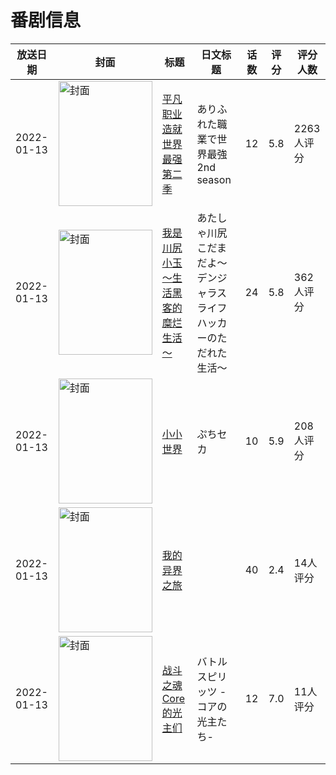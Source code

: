 # 番剧信息

|放送日期|封面|标题|日文标题|话数|评分|评分人数|
|---|---|---|---|---|---|---|
|2022-01-13|<img src="//lain.bgm.tv/pic/cover/c/34/3b/292316_6v3kl.jpg" alt="封面" style="width:150px;height:200px;object-fit:cover;">|[平凡职业造就世界最强 第二季](https://bangumi.tv/subject/292316)|ありふれた職業で世界最強 2nd season|12|5.8|2263人评分|
|2022-01-13|<img src="//lain.bgm.tv/pic/cover/c/e8/0e/348666_uttKv.jpg" alt="封面" style="width:150px;height:200px;object-fit:cover;">|[我是川尻小玉～生活黑客的糜烂生活～](https://bangumi.tv/subject/348666)|あたしゃ川尻こだまだよ～デンジャラスライフハッカーのただれた生活～|24|5.8|362人评分|
|2022-01-13|<img src="//lain.bgm.tv/pic/cover/c/58/fc/350854_yHz90.jpg" alt="封面" style="width:150px;height:200px;object-fit:cover;">|[小小世界](https://bangumi.tv/subject/350854)|ぷちセカ|10|5.9|208人评分|
|2022-01-13|<img src="//lain.bgm.tv/pic/cover/c/e0/5f/358584_plBUo.jpg" alt="封面" style="width:150px;height:200px;object-fit:cover;">|[我的异界之旅](https://bangumi.tv/subject/358584)||40|2.4|14人评分|
|2022-01-13|<img src="//lain.bgm.tv/pic/cover/c/97/d6/363715_zrZz2.jpg" alt="封面" style="width:150px;height:200px;object-fit:cover;">|[战斗之魂 Core的光主们](https://bangumi.tv/subject/363715)|バトルスピリッツ -コアの光主たち-|12|7.0|11人评分|
